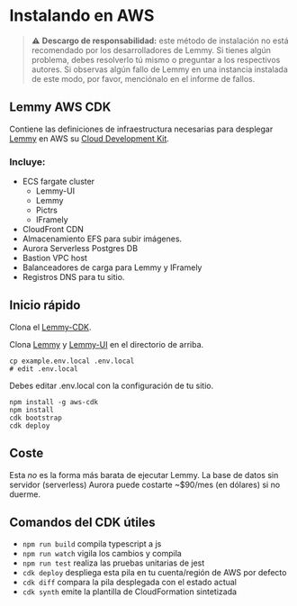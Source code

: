 # Instalando en AWS

> ⚠️ **Descargo de responsabilidad:** este método de instalación no está recomendado por los desarrolladores de Lemmy. Si tienes algún problema, debes resolverlo tú mismo o preguntar a los respectivos autores. Si observas algún fallo de Lemmy en una instancia instalada de este modo, por favor, menciónalo en el informe de fallos.

## Lemmy AWS CDK

Contiene las definiciones de infraestructura necesarias para desplegar [Lemmy](https://github.com/ProjectMakerGeorgia/lemmy) en AWS su [Cloud Development Kit](https://docs.aws.amazon.com/cdk/latest/guide/home.html).

### Incluye:

* ECS fargate cluster
  * Lemmy-UI
  * Lemmy
  * Pictrs
  * IFramely
* CloudFront CDN
* Almacenamiento EFS para subir imágenes.
* Aurora Serverless Postgres DB
* Bastion VPC host
* Balanceadores de carga para Lemmy y IFramely
* Registros DNS para tu sitio.

## Inicio rápido

Clona el [Lemmy-CDK]( https://github.com/jetbridge/lemmy-cdk). 

Clona [Lemmy](https://github.com/ProjectMakerGeorgia/lemmy) y [Lemmy-UI](https://github.com/ProjectMakerGeorgia/lemmy-ui) en el directorio de arriba.

```shell
cp example.env.local .env.local
# edit .env.local
```

Debes editar .env.local con la configuración de tu sitio.

```shell
npm install -g aws-cdk
npm install
cdk bootstrap
cdk deploy
```

## Coste
Esta *no* es la forma más barata de ejecutar Lemmy. La base de datos sin servidor (serverless) Aurora puede costarte ~$90/mes (en dólares) si no duerme.

## Comandos del CDK útiles

* `npm run build`   compila typescript a js
* `npm run watch`   vigila los cambios y compila
* `npm run test`    realiza las pruebas unitarias de jest
* `cdk deploy`      despliega esta pila en tu cuenta/región de AWS por defecto
* `cdk diff`        compara la pila desplegada con el estado actual
* `cdk synth`       emite la plantilla de CloudFormation sintetizada
